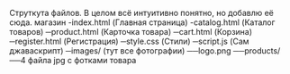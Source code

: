 Струткута файлов. В целом всё интуитивно понятно, но добавлю её сюда.
магазин
-index.html (Главная страница)
-catalog.html (Каталог товаров)
─product.html (Карточка товара)
─cart.html (Корзина)
─register.html (Регистрация)
─style.css (Стили)
─script.js (Сам джаваскрипт)
─images/ (тут все фотографии)
  ──logo.png
  ──products/
    ──4 файла jpg с фотками товара
